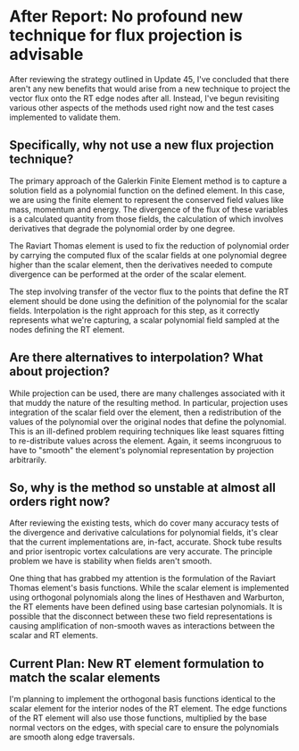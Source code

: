# After Report: No profound new technique for flux projection is advisable

After reviewing the strategy outlined in Update 45, I've concluded that there
aren't any new benefits that would arise from a new technique to project the 
vector flux onto the RT edge nodes after all. Instead, I've begun revisiting
various other aspects of the methods used right now and the test cases 
implemented to validate them.

## Specifically, why not use a new flux projection technique?

The primary approach of the Galerkin Finite Element method is to capture a 
solution field as a polynomial function on the defined element. In this case,
we are using the finite element to represent the conserved field values like 
mass, momentum and energy. The divergence of the flux of these variables is 
a calculated quantity from those fields, the calculation of which involves 
derivatives that degrade the polynomial order by one degree.

The Raviart Thomas element is used to fix the reduction of polynomial 
order by carrying the computed flux of the scalar fields at one polynomial
degree higher than the scalar element, then the derivatives needed to compute
divergence can be performed at the order of the scalar element.

The step involving transfer of the vector flux to the points that define the 
RT element should be done using the definition of the polynomial for the 
scalar fields. Interpolation is the right approach for this step, as it 
correctly represents what we're capturing, a scalar polynomial field sampled 
at the nodes defining the RT element.

## Are there alternatives to interpolation? What about projection?

While projection can be used, there are many challenges associated with it 
that muddy the nature of the resulting method. In particular, projection 
uses integration of the scalar field over the element, then a redistribution 
of the values of the polynomial over the original nodes that define the 
polynomial. This is an ill-defined problem requiring techniques like least 
squares fitting to re-distribute values across the element. Again, it seems 
incongruous to have to "smooth" the element's polynomial representation by 
projection arbitrarily.

## So, why is the method so unstable at almost all orders right now?

After reviewing the existing tests, which do cover many accuracy tests of 
the divergence and derivative calculations for polynomial fields, it's clear 
that the current implementations are, in-fact, accurate. Shock tube results 
and prior isentropic vortex calculations are very accurate. The principle 
problem we have is stability when fields aren't smooth.

One thing that has grabbed my attention is the formulation of the Raviart 
Thomas element's basis functions. While the scalar element is implemented 
using orthogonal polynomials along the lines of Hesthaven and Warburton, the 
RT elements have been defined using base cartesian polynomials. It is 
possible that the disconnect between these two field representations is 
causing amplification of non-smooth waves as interactions between the scalar 
and RT elements.

## Current Plan: New RT element formulation to match the scalar elements

I'm planning to implement the orthogonal basis functions identical to the 
scalar element for the interior nodes of the RT element. The edge functions 
of the RT element will also use those functions, multiplied by the base 
normal vectors on the edges, with special care to ensure the polynomials are 
smooth along edge traversals.